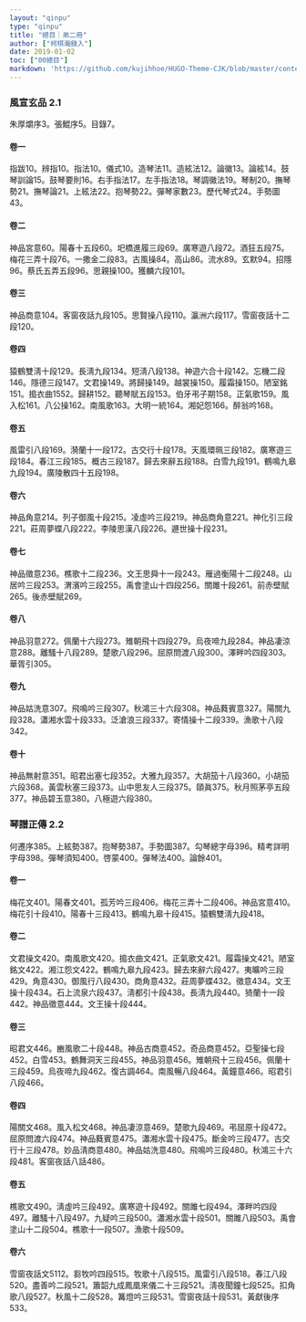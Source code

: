 ```yaml
---
layout: "qinpu"
type: "qinpu"
title: "總目｜弟二冊"
author: ["柯棋瀚錄入"]
date: 2019-01-02
toc: ["00總目"]
markdown: 'https://github.com/kujihhoe/HUGO-Theme-CJK/blob/master/content/qinpu/00table/02.md'
---
```


### 風宣玄品 2.1

朱厚爝序3。張鯤序5。目錄7。

#### 卷一

指跋10。辨指10。指法10。儀式10。造琴法11。造絃法12。論徽13。論絃14。鼓琴訓論15。鼓琴要則16。右手指法17。左手指法18。琴調徽法19。琴制20。撫琴勢21。撫琴論21。上絃法22。抱琴勢22。彈琴家數23。歷代琴式24。手勢圖43。

#### 卷二

神品宮意60。陽春十五段60。圯橋進履三段69。廣寒遊八段72。酒狂五段75。梅花三弄十段76。一撒金二段83。古風操84。高山86。流水89。玄默94。招隱96。蔡氏五弄五段96。思親操100。獲麟六段101。

#### 卷三

神品商意104。客窗夜話九段105。思賢操八段110。瀛洲六段117。雪窗夜話十二段120。

#### 卷四

猿鶴雙淸十段129。長淸九段134。短淸八段138。神遊六合十段142。忘機二段146。隱德三段147。文君操149。將歸操149。越裳操150。履霜操150。陋室銘151。搗衣曲1552。歸耕152。聽琴賦五段153。伯牙弔子期158。正氣歌159。風入松161。八公操162。南風歌163。大明一統164。湘妃怨166。醉翁吟168。

#### 卷五

風雷引八段169。漪蘭十一段172。古交行十段178。天風環珮三段182。廣寒遊三段184。春江三段185。概古三段187。歸去來辭五段188。白雪九段191。鶴鳴九皋九段194。廣陵散四十五段198。

#### 卷六

神品角意214。列子御風十段215。凌虛吟三段219。神品商角意221。神化引三段221。莊周夢蝶八段222。李陵思漢八段226。遯世操十段231。

#### 卷七

神品徵意236。樵歌十二段236。文王思舜十一段243。雁過衡陽十二段248。山居吟三段253。渭濱吟三段255。禹會塗山十四段256。關雎十段261。前赤壁賦265。後赤壁賦269。

#### 卷八

神品羽意272。佩蘭十六段273。雉朝飛十四段279。烏夜啼九段284。神品凄涼意288。離騷十八段289。楚歌八段296。屈原問渡八段300。澤畔吟四段303。華胥引305。

#### 卷九

神品姑洗意307。飛鳴吟三段307。秋鴻三十六段308。神品蕤賓意327。陽關九段328。瀟湘水雲十段333。泛滄浪三段337。寄情操十二段339。漁歌十八段342。

#### 卷十

神品無射意351。昭君出塞七段352。大雅九段357。大胡笳十八段360。小胡笳六段368。黃雲秋塞三段373。山中思友人三段375。頤眞375。秋月照茅亭五段377。神品碧玉意380。八極遊六段380。

### 琴譜正傳 2.2

何遷序385。上絃勢387。抱琴勢387。手勢圖387。勾琴總字母396。精考詳明字母398。彈琴須知400。啓蒙400。彈琴法400。論餘401。

#### 卷一

梅花文401。陽春文401。孤芳吟三段406。梅花三弄十二段406。神品宮意410。梅花引十段410。陽春十三段413。鶴鳴九皋十段415。猿鶴雙淸九段418。

#### 卷二

文君操文420。南風歌文420。搗衣曲文421。正氣歌文421。履霜操文421。陋室銘文422。湘江怨文422。鶴鳴九皋九段423。歸去來辭六段427。夷曠吟三段429。角意430。御風行八段430。商角意432。莊周夢蝶432。徵意434。文王操十段434。石上流泉六段437。淸都引十段438。長淸九段440。猗蘭十一段442。神品徵意444。文王操十段444。

#### 卷三

昭君文446。豳風歌二十段448。神品古商意452。奇品商意452。亞聖操七段452。白雪453。鶴舞洞天三段455。神品羽意456。雉朝飛十三段456。佩蘭十三段459。烏夜啼九段462。復古調464。南風暢八段464。黃鐘意466。昭君引八段466。

#### 卷四

陽關文468。風入松文468。神品凄涼意469。楚歌九段469。弔屈原十段472。屈原問渡六段474。神品蕤賓意475。瀟湘水雲十段475。斷金吟三段477。古交行十三段478。妙品淸商意480。神品姑洗意480。飛鳴吟三段480。秋鴻三十六段481。客窗夜話八話486。

#### 卷五

樵歌文490。淸虛吟三段492。廣寒遊十段492。關雎七段494。澤畔吟四段497。離騷十八段497。九疑吟三段500。瀟湘水雲十段501。關雎八段503。禹會塗山十二段504。樵歌十一段507。漁歌十段509。

#### 卷六

雪窗夜話文5112。芻牧吟四段515。牧歌十八段515。風雷引八段518。春江八段520。盡善吟二段521。簫韶九成鳳凰來儀二十三段521。淸夜聞鐘七段525。扣角歌八段527。秋風十二段528。篝燈吟三段531。雪窗夜話十段531。黃獻後序533。
